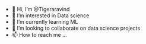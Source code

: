 - 👋 Hi, I’m @Tigeraravind
- 👀 I’m interested in Data science
- 🌱 I’m currently learning ML
- 💞️ I’m looking to collaborate on data science projects
- 📫 How to reach me ...

<!---
Tigeraravind/Tigeraravind is a ✨ special ✨ repository because its `README.md` (this file) appears on your GitHub profile.
You can click the Preview link to take a look at your changes.
--->
